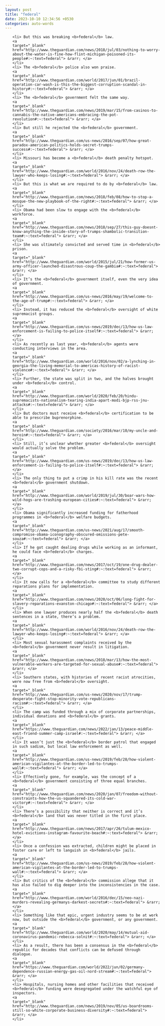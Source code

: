 ```yaml
---
layout: post
title: "federal"
date: 2023-10-10 12:34:56 +0530
categories: auto-words
---
```

<ol>

    <li> But this was breaking <b>federal</b> law.
    <a 
    target="_blank" 
    href="http://www.theguardian.com/news/2018/jul/03/nothing-to-worry-about-the-water-is-fine-how-flint-michigan-poisoned-its-people#:~:text=federal"> &rarr; </a>
    </li>
    <li> The <b>federal</b> police also won praise.
    <a 
    target="_blank" 
    href="http://www.theguardian.com/world/2017/jun/01/brazil-operation-car-wash-is-this-the-biggest-corruption-scandal-in-history#:~:text=federal"> &rarr; </a>
    </li>
    <li> The <b>federal</b> government felt the same way.
    <a 
    target="_blank" 
    href="http://www.theguardian.com/news/2019/mar/15/from-casinos-to-cannabis-the-native-americans-embracing-the-pot-revolution#:~:text=federal"> &rarr; </a>
    </li>
    <li> But still he rejected the <b>federal</b> government.
    <a 
    target="_blank" 
    href="http://www.theguardian.com/us-news/2016/sep/07/how-great-paradox-american-politics-holds-secret-trumps-success#:~:text=federal"> &rarr; </a>
    </li>
    <li> Missouri has become a <b>federal</b> death penalty hotspot.
    <a 
    target="_blank" 
    href="http://www.theguardian.com/world/2016/nov/24/death-row-the-lawyer-who-keeps-losing#:~:text=federal"> &rarr; </a>
    </li>
    <li> But this is what we are required to do by <b>federal</b> law.
    <a 
    target="_blank" 
    href="http://www.theguardian.com/news/2018/feb/08/how-to-stop-a-mosque-the-new-playbook-of-the-right#:~:text=federal"> &rarr; </a>
    </li>
    <li> Obama had been slow to engage with the <b>federal</b> workforce.
    <a 
    target="_blank" 
    href="http://www.theguardian.com/news/2018/sep/27/this-guy-doesnt-know-anything-the-inside-story-of-trumps-shambolic-transition-team#:~:text=federal"> &rarr; </a>
    </li>
    <li> She was ultimately convicted and served time in <b>federal</b> prison.
    <a 
    target="_blank" 
    href="http://www.theguardian.com/world/2015/jul/21/how-former-us-army-officer-launched-disastrous-coup-the-gambia#:~:text=federal"> &rarr; </a>
    </li>
    <li> It’s the <b>federal</b> government itself, even the very idea of government.
    <a 
    target="_blank" 
    href="http://www.theguardian.com/us-news/2016/may/19/welcome-to-the-age-of-trump#:~:text=federal"> &rarr; </a>
    </li>
    <li> Instead, it has reduced the <b>federal</b> oversight of white supremacist groups.
    <a 
    target="_blank" 
    href="http://www.theguardian.com/us-news/2019/dec/13/how-us-law-enforcement-is-failing-to-police-itself#:~:text=federal"> &rarr; </a>
    </li>
    <li> As recently as last year, <b>federal</b> agents were conducting interviews in the area.
    <a 
    target="_blank" 
    href="http://www.theguardian.com/world/2016/nov/02/a-lynching-in-georgia-the-living-memorial-to-americas-history-of-racist-violence#:~:text=federal"> &rarr; </a>
    </li>
    <li> Further, the state was split in two, and the halves brought under <b>federal</b> control.
    <a 
    target="_blank" 
    href="http://www.theguardian.com/world/2020/feb/20/hindu-supremacists-nationalism-tearing-india-apart-modi-bjp-rss-jnu-attacks#:~:text=federal"> &rarr; </a>
    </li>
    <li> But doctors must receive <b>federal</b> certification to be able to prescribe buprenorphine.
    <a 
    target="_blank" 
    href="http://www.theguardian.com/society/2016/mar/10/my-uncle-and-heroin#:~:text=federal"> &rarr; </a>
    </li>
    <li> Still, it’s unclear whether greater <b>federal</b> oversight would actually solve the problem.
    <a 
    target="_blank" 
    href="http://www.theguardian.com/us-news/2019/dec/13/how-us-law-enforcement-is-failing-to-police-itself#:~:text=federal"> &rarr; </a>
    </li>
    <li> The only thing to put a crimp in his kill rate was the recent <b>federal</b> government shutdown.
    <a 
    target="_blank" 
    href="http://www.theguardian.com/world/2019/jul/30/boar-wars-how-wild-hogs-are-trashing-european-cities#:~:text=federal"> &rarr; </a>
    </li>
    <li> Obama significantly increased funding for fatherhood programmes in <b>federal</b> welfare budgets.
    <a 
    target="_blank" 
    href="http://www.theguardian.com/us-news/2021/aug/17/smooth-compromise-obama-iconography-obscured-omissions-pete-souza#:~:text=federal"> &rarr; </a>
    </li>
    <li> If he got caught dealing drugs while working as an informant, he could face <b>federal</b> charges.
    <a 
    target="_blank" 
    href="http://www.theguardian.com/news/2017/oct/19/one-drug-dealer-two-corrupt-cops-and-a-risky-fbi-sting#:~:text=federal"> &rarr; </a>
    </li>
    <li> It now calls for a <b>federal</b> committee to study different reparations plans for implementation.
    <a 
    target="_blank" 
    href="http://www.theguardian.com/news/2020/oct/06/long-fight-for-slavery-reparations-evanston-chicago#:~:text=federal"> &rarr; </a>
    </li>
    <li> When one lawyer produces nearly half the <b>federal</b> death sentences in a state, there’s a problem.
    <a 
    target="_blank" 
    href="http://www.theguardian.com/world/2016/nov/24/death-row-the-lawyer-who-keeps-losing#:~:text=federal"> &rarr; </a>
    </li>
    <li> Most sexual harassment complaints received by the <b>federal</b> government never result in litigation.
    <a 
    target="_blank" 
    href="http://www.theguardian.com/news/2018/mar/13/how-the-most-vulnerable-workers-are-targeted-for-sexual-abuse#:~:text=federal"> &rarr; </a>
    </li>
    <li> Southern states, with histories of recent racist atrocities, were now free from <b>federal</b> oversight.
    <a 
    target="_blank" 
    href="http://www.theguardian.com/us-news/2020/nov/17/trump-desperate-fight-stop-minority-vote-republicans-racism#:~:text=federal"> &rarr; </a>
    </li>
    <li> The camp was funded through a mix of corporate partnerships, individual donations and <b>federal</b> grants.
    <a 
    target="_blank" 
    href="https://www.theguardian.com/news/2022/jan/13/peace-middle-east-friend-summer-camp-israel#:~:text=federal"> &rarr; </a>
    </li>
    <li> It wasn’t just the <b>federal</b> border patrol that engaged in such sadism, but local law enforcement as well.
    <a 
    target="_blank" 
    href="http://www.theguardian.com/us-news/2019/feb/28/how-violent-american-vigilantes-at-the-border-led-to-trumps-wall#:~:text=federal"> &rarr; </a>
    </li>
    <li> Effectively gone, for example, was the concept of a <b>federal</b> government consisting of three equal branches.
    <a 
    target="_blank" 
    href="http://www.theguardian.com/news/2020/jan/07/freedom-without-constraints-how-the-us-squandered-its-cold-war-victory#:~:text=federal"> &rarr; </a>
    </li>
    <li> There’s a possibility that neither is correct and it’s <b>federal</b> land that was never titled in the first place.
    <a 
    target="_blank" 
    href="http://www.theguardian.com/news/2017/apr/26/tulum-mexico-hotel-evictions-instagram-favourite-beach#:~:text=federal"> &rarr; </a>
    </li>
    <li> Once a confession was extracted, children might be placed in foster care or left to languish in <b>federal</b> jails.
    <a 
    target="_blank" 
    href="http://www.theguardian.com/us-news/2019/feb/28/how-violent-american-vigilantes-at-the-border-led-to-trumps-wall#:~:text=federal"> &rarr; </a>
    </li>
    <li> But critics of the <b>federal</b> commission allege that it has also failed to dig deeper into the inconsistencies in the case.
    <a 
    target="_blank" 
    href="http://www.theguardian.com/world/2016/dec/15/neo-nazi-murders-revealing-germanys-darkest-secrets#:~:text=federal"> &rarr; </a>
    </li>
    <li> Something like that epic, urgent industry seems to be at work now, but outside the <b>federal</b> government, or any government.
    <a 
    target="_blank" 
    href="http://www.theguardian.com/world/2020/may/14/mutual-aid-coronavirus-pandemic-rebecca-solnit#:~:text=federal"> &rarr; </a>
    </li>
    <li> As a result, there has been a consensus in the <b>federal</b> republic for decades that conflicts can be defused through dialogue.
    <a 
    target="_blank" 
    href="https://www.theguardian.com/world/2022/jun/02/germany-dependence-russian-energy-gas-oil-nord-stream#:~:text=federal"> &rarr; </a>
    </li>
    <li> Hospitals, nursing homes and other facilities that received <b>federal</b> funding were desegregated under the watchful eye of inspectors.
    <a 
    target="_blank" 
    href="http://www.theguardian.com/news/2019/nov/05/us-boardrooms-still-so-white-corporate-business-diversity#:~:text=federal"> &rarr; </a>
    </li>
